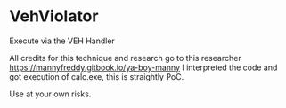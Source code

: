 # VehViolator
Execute via the VEH Handler

All credits for this technique and research go to this researcher https://mannyfreddy.gitbook.io/ya-boy-manny
I interpreted the code and got execution of calc.exe, this is straightly PoC.

Use at your own risks.


